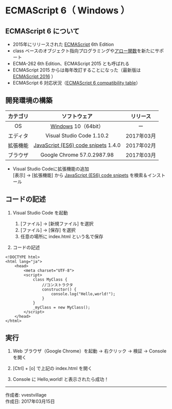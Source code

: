 # ECMAScript 6（ Windows ）

## ECMAScript 6 について

* 2015年にリリースされた [ECMAScript](https://ja.wikipedia.org/wiki/ECMAScript) 6th Edition
* class ベースのオブジェクト指向プログラミングや[アロー関数](https://mzl.la/2leGv5i)を新たにサポート
* ECMA-262 6th Edition、ECMAScript 2015 とも呼ばれる
* ECMAScript 2015 からは毎年改訂することになった（最新版は [ECMAScript 2016](https://www.ecma-international.org/ecma-262/7.0/) ）
* ECMAScript 6 対応状況（[ECMAScript 6 compatibility table](http://kangax.github.io/compat-table/es6/)）

## 開発環境の構築

|カテゴリ|ソフトウェア|リリース|
|:--:|:--:|:--:|
|OS|[Windows](https://ja.wikipedia.org/wiki/Microsoft_Windows) 10（64bit）|ー|
|エディタ|Visual Studio Code 1.10.2|2017年03月|
|拡張機能|[JavaScript (ES6) code snipets](https://marketplace.visualstudio.com/items?itemName=xabikos.JavaScriptSnippets) 1.4.0|2017年02月|
|ブラウザ|Google Chrome 57.0.2987.98|2017年03月|

* Visual Studio Codeに拡張機能の追加  
    [表示] → [拡張機能] から [JavaScript (ES6) code snipets](https://marketplace.visualstudio.com/items?itemName=xabikos.JavaScriptSnippets) を検索＆インストール

## コードの記述

1. Visual Studio Code を起動
    1. [ファイル] → [新規ファイル] を選択
    1. [ファイル] → [保存] を選択
    1. 任意の場所に index.html という名で保存

1. コードの記述
```
<!DOCTYPE html>
<html lang="ja">
    <head>
        <meta charset="UTF-8">
        <script>
            class MyClass {
                //コンストラクタ
                constructor() {
                    console.log("Hello,world!");
                }
            }
            _myClass = new MyClass();
        </script>
    </head>
</html>
```

## 実行

1. Web ブラウザ（Google Chrome）を起動 → 右クリック → 検証 → Console を開く

1. [Ctrl] + [o] で上記の index.html を開く

1. Console に Hello,world! と表示されたら成功！

***
作成者: vvestvillage  
作成日: 2017年03月15日
